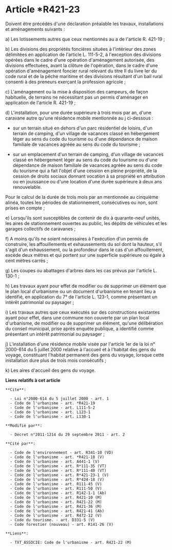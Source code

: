 # Article *R421-23

Doivent être précédés d'une déclaration préalable les travaux, installations et aménagements suivants : 

a) Les lotissements autres que ceux mentionnés au a de l'article R. 421-19 ; 

b) Les divisions des propriétés foncières situées à l'intérieur des zones délimitées en application de l'article L. 111-5-2,
à l'exception des divisions opérées dans le cadre d'une opération d'aménagement autorisée, des divisions effectuées, avant la
clôture de l'opération, dans le cadre d'une opération d'aménagement foncier rural relevant du titre II du livre Ier du code
rural et de la pêche maritime et des divisions résultant d'un bail rural consenti à des preneurs exerçant la profession
agricole ; 

c) L'aménagement ou la mise à disposition des campeurs, de façon habituelle, de terrains ne nécessitant pas un permis
d'aménager en application de l'article R. 421-19 ; 

d) L'installation, pour une durée supérieure à trois mois par an, d'une caravane autre qu'une résidence mobile mentionnée au
j ci-dessous :

- sur un terrain situé en dehors d'un parc résidentiel de loisirs, d'un terrain de camping, d'un village de vacances classé
en hébergement léger au sens du code du tourisme ou d'une dépendance de maison familiale de vacances agréée au sens du code
du tourisme ;

- sur un emplacement d'un terrain de camping, d'un village de vacances classé en hébergement léger au sens du code du
tourisme ou d'une dépendance de maison familiale de vacances agréée au sens du code du tourisme qui a fait l'objet d'une
cession en pleine propriété, de la cession de droits sociaux donnant vocation à sa propriété en attribution ou en jouissance
ou d'une location d'une durée supérieure à deux ans renouvelable. 

Pour le calcul de la durée de trois mois par an mentionnée au cinquième alinéa, toutes les périodes de stationnement,
consécutives ou non, sont prises en compte ; 

e) Lorsqu'ils sont susceptibles de contenir de dix à quarante-neuf unités, les aires de stationnement ouvertes au public, les
dépôts de véhicules et les garages collectifs de caravanes ; 

f) A moins qu'ils ne soient nécessaires à l'exécution d'un permis de construire, les affouillements et exhaussements du sol
dont la hauteur, s'il s'agit d'un exhaussement, ou la profondeur dans le cas d'un affouillement, excède deux mètres et qui
portent sur une superficie supérieure ou égale à cent mètres carrés ; 

g) Les coupes ou abattages d'arbres dans les cas prévus par l'article L. 130-1 ; 

h) Les travaux ayant pour effet de modifier ou de supprimer un élément que le plan local d'urbanisme ou un document
d'urbanisme en tenant lieu a identifié, en application du 7° de l'article L. 123-1, comme présentant un intérêt patrimonial
ou paysager ; 

i) Les travaux autres que ceux exécutés sur des constructions existantes ayant pour effet, dans une commune non couverte par
un plan local d'urbanisme, de modifier ou de supprimer un élément, qu'une délibération du conseil municipal, prise après
enquête publique, a identifié comme présentant un intérêt patrimonial ou paysager ; 

j) L'installation d'une résidence mobile visée par l'article 1er de la loi n° 2000-614 du 5 juillet 2000 relative à l'accueil
et à l'habitat des gens du voyage, constituant l'habitat permanent des gens du voyage, lorsque cette installation dure plus
de trois mois consécutifs ; 

k) Les aires d'accueil des gens du voyage.

**Liens relatifs à cet article**

	**Cite**:

	  - Loi n°2000-614 du 5 juillet 2000 - art. 1
	  - Code de l'urbanisme - art. *R421-19
	  - Code de l'urbanisme - art. L111-5-2
	  - Code de l'urbanisme - art. L123-1
	  - Code de l'urbanisme - art. L130-1

	**Modifié par**:

	  - Décret n°2011-1214 du 29 septembre 2011 - art. 2

	**Cité par**:

	  - Code de l'environnement - art. R341-10 (VD)
	  - Code de l'urbanisme - art. *R421-18 (V)
	  - Code de l'urbanisme - art. A441-1 (V)
	  - Code de l'urbanisme - art. R*111-35 (VT)
	  - Code de l'urbanisme - art. R*111-40 (VT)
	  - Code de l'urbanisme - art. R*421-23-1 (V)
	  - Code de l'urbanisme - art. R*424-18 (V)
	  - Code de l'urbanisme - art. R111-45 (V)
	  - Code de l'urbanisme - art. R111-50 (V)
	  - Code de l'urbanisme - art. R142-1-1 (Ab)
	  - Code de l'urbanisme - art. R421-10 (M)
	  - Code de l'urbanisme - art. R421-22 (M)
	  - Code de l'urbanisme - art. R421-36 (M)
	  - Code de l'urbanisme - art. R421-41 (Ab)
	  - Code de l'urbanisme - art. R472-12 (V)
	  - Code du tourisme. - art. D331-5 (V)
	  - Code forestier (nouveau) - art. R141-26 (V)

	**Liens**:

	  - TXT_ASSOCIE: Code de l'urbanisme - art. R421-22 (M)
